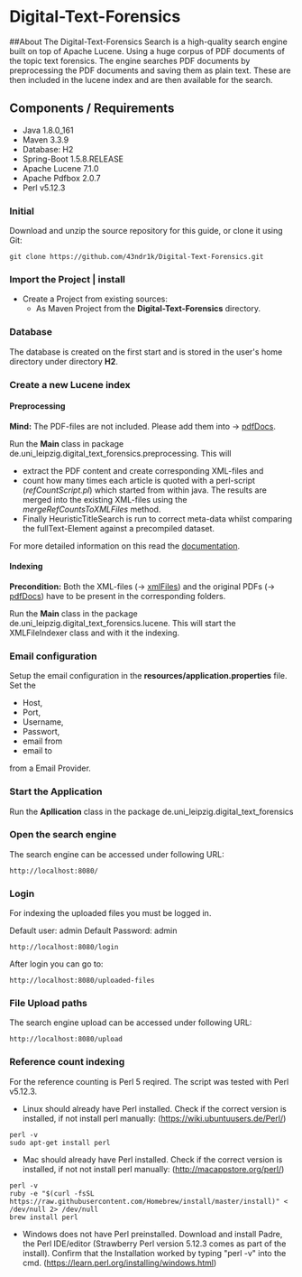 # Digital-Text-Forensics

##About
The Digital-Text-Forensics Search is a high-quality search engine built on top of Apache Lucene.
Using a huge corpus of PDF documents of the topic text forensics.
The engine searches PDF documents by preprocessing the PDF documents and saving them as plain text. These are then included in the lucene index and are then available for the search.

## Components / Requirements
- Java 1.8.0_161
- Maven  3.3.9
- Database: H2
- Spring-Boot 1.5.8.RELEASE
- Apache Lucene 7.1.0
- Apache Pdfbox 2.0.7
- Perl v5.12.3

### Initial
Download and unzip the source repository for this guide, or clone it using Git: 
```
git clone https://github.com/43ndr1k/Digital-Text-Forensics.git
```


### Import the Project | install
- Create a Project from existing sources:
  - As Maven Project from the **Digital-Text-Forensics** directory.
  
### Database
The database is created on the first start and is stored in the user's home directory under directory **H2**.

### Create a new Lucene index
#### Preprocessing

**Mind:** The PDF-files are not included. Please add them into &rightarrow; [pdfDocs](./pdfDocs).


Run the **Main** class in  package de.uni_leipzig.digital_text_forensics.preprocessing. This will 
- extract the PDF content and create corresponding XML-files and
 - count how many times each article is quoted with a perl-script (_refCountScript.pl_) which started from within java.
The results are merged into the existing XML-files using the _mergeRefCountsToXMLFiles_ method. 
- Finally HeuristicTitleSearch is run to correct meta-data whilst comparing the fullText-Element against a precompiled dataset. 

For more detailed information on this read the [documentation](./Dokumentation/arbeit.pdf). 


#### Indexing 
**Precondition:** Both the XML-files (&rightarrow; [xmlFiles](./xmlFiles)) and the original PDFs (&rightarrow; [pdfDocs](./pdfDocs))  have to be present in the corresponding folders.


Run the **Main** class in the package de.uni_leipzig.digital_text_forensics.lucene. This will start the  XMLFileIndexer
  class and with it the indexing.
  



### Email configuration
Setup the email configuration in the **resources/application.properties** file.
Set the 
* Host, 
* Port, 
* Username, 
* Passwort, 
* email from 
* email to 

from a Email Provider.

### Start the Application
Run the **Apllication** class in the package de.uni_leipzig.digital_text_forensics

### Open the search engine
The search engine can be accessed under following URL:
```
http://localhost:8080/
```
### Login
For indexing the uploaded files you must be logged in.

Default user: admin
Default Password: admin
```
http://localhost:8080/login
```
After login you can go to:
```
http://localhost:8080/uploaded-files
```

### File Upload paths
The search engine upload can be accessed under following URL:
```
http://localhost:8080/upload

```
### Reference count indexing
For the reference counting is Perl 5 reqired. The script was tested with Perl v5.12.3.

- Linux should already have Perl installed. Check if the correct version is installed, if not install perl manually: (https://wiki.ubuntuusers.de/Perl/)
```
perl -v
sudo apt-get install perl
```
- Mac should already have Perl installed.  Check if the correct version is installed, if not not install perl manually: (http://macappstore.org/perl/)
```
perl -v
ruby -e "$(curl -fsSL https://raw.githubusercontent.com/Homebrew/install/master/install)" < /dev/null 2> /dev/null
brew install perl
```
- Windows does not have Perl preinstalled. Download and install Padre, the Perl IDE/editor (Strawberry Perl version 5.12.3 comes as part of the install). Confirm that the Installation worked by typing "perl -v" into the cmd. (https://learn.perl.org/installing/windows.html)
